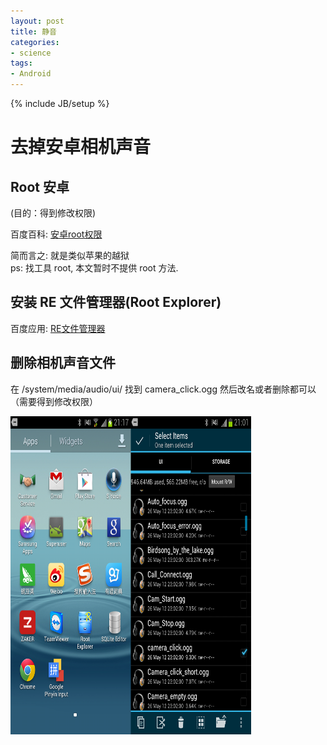```yaml
---
layout: post
title: 静音
categories:
- science
tags:
- Android
---
```

{% include JB/setup %}

去掉安卓相机声音
=========

Root 安卓
---------
(目的：得到修改权限)

百度百科: [安卓root权限](http://baike.baidu.com/link?url=8-zk0r3F5zdymwIb7Afbq0eQoUX87X3jY7Q4pbXIchU7iyiRO9yVn-80eiBFZppxzUVFXtsVWEs2CEoW9bkhq_)

简而言之: 就是类似苹果的越狱  
ps: 找工具 root, 本文暂时不提供 root 方法.

安装 RE 文件管理器(Root Explorer)
---------
百度应用: [RE文件管理器](http://as.baidu.com/a/item?docid=5933606&f=web_alad_6)

删除相机声音文件
---------
在 /system/media/audio/ui/ 找到 camera_click.ogg 然后改名或者删除都可以（需要得到修改权限）

<img alt="" src="/files/images/root_explorer.png" width="385" height="509" name="" />